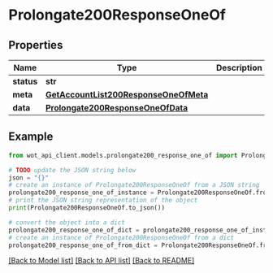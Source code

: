 # Prolongate200ResponseOneOf


## Properties

Name | Type | Description | Notes
------------ | ------------- | ------------- | -------------
**status** | **str** |  | 
**meta** | [**GetAccountList200ResponseOneOfMeta**](GetAccountList200ResponseOneOfMeta.md) |  | 
**data** | [**Prolongate200ResponseOneOfData**](Prolongate200ResponseOneOfData.md) |  | 

## Example

```python
from wot_api_client.models.prolongate200_response_one_of import Prolongate200ResponseOneOf

# TODO update the JSON string below
json = "{}"
# create an instance of Prolongate200ResponseOneOf from a JSON string
prolongate200_response_one_of_instance = Prolongate200ResponseOneOf.from_json(json)
# print the JSON string representation of the object
print(Prolongate200ResponseOneOf.to_json())

# convert the object into a dict
prolongate200_response_one_of_dict = prolongate200_response_one_of_instance.to_dict()
# create an instance of Prolongate200ResponseOneOf from a dict
prolongate200_response_one_of_from_dict = Prolongate200ResponseOneOf.from_dict(prolongate200_response_one_of_dict)
```
[[Back to Model list]](../README.md#documentation-for-models) [[Back to API list]](../README.md#documentation-for-api-endpoints) [[Back to README]](../README.md)


